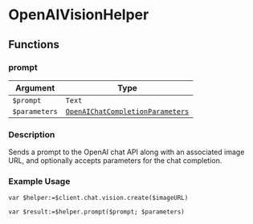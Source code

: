 # OpenAIVisionHelper

## Functions

### prompt

| Argument     | Type                                         |
|--------------|----------------------------------------------|
| `$prompt`    | `Text`                                       |
| `$parameters`| [`OpenAIChatCompletionParameters`](OpenAIChatCompletionParameters.md)    |

### Description

Sends a prompt to the OpenAI chat API along with an associated image URL, and optionally accepts parameters for the chat completion.

### Example Usage

```4d
var $helper:=$client.chat.vision.create($imageURL)

var $result:=$helper.prompt($prompt; $parameters)
```